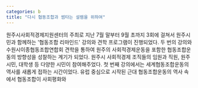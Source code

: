 ```yaml
---
categories: b
title: "다시 협동조합과 썸타는 설렘을 위하여"
---
```

원주시사회적경제지원센터의 주최로 지난 7월 말부터 9월 초까지 3회에 걸쳐서 원주시민과 함께하는 &#39;협동조합 리마인드&#39; 강의와 견학 프로그램이 진행되었다. 두 번의 강의와 수원시이종협동조합연합회 견학을 통하여 원주의 사회적경제운동을 포함한 협동조합운동의 방향성을 성찰하는 계기가 되었다. 원주시 사회적경제 조직들의 임원과 직원, 원주시민, 대학생 등 다양한 시민이 참여해주었다. 첫 번째 강의에서는 세계협동조합운동의 역사를 새롭게 접하는 시간이었다. 유럽 중심으로 시작된 근대 협동조합운동의 역사 속에서 협동조합이 사회평화와